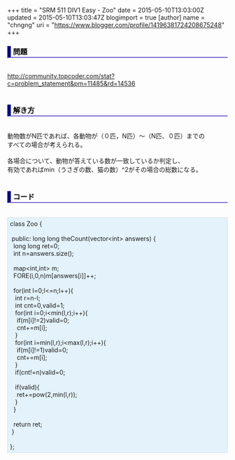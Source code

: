 +++
title = "SRM 511 DIV1 Easy - Zoo"
date = 2015-05-10T13:03:00Z
updated = 2015-05-10T13:03:47Z
blogimport = true 
[author]
	name = "chngng"
	uri = "https://www.blogger.com/profile/14196381724208675248"
+++

<div dir="ltr" style="text-align: left;" trbidi="on"><h3 style="border-bottom: 2px solid slateblue; border-left: 8px solid navy; color: black; padding: 0px 0px 1px 5px;">問題 <br /></h3><br /><a href="http://community.topcoder.com/stat?c=problem_statement&amp;pm=11485&amp;rd=14536" target="_blank">http://community.topcoder.com/stat?c=problem_statement&amp;pm=11485&amp;rd=14536</a><br /><br /><h3 style="border-bottom: 2px solid slateblue; border-left: 8px solid navy; color: black; padding: 0px 0px 1px 5px;">解き方 </h3><br />動物数がN匹であれば、各動物が（０匹，N匹）〜（N匹、０匹）までの<br />すべての場合が考えられる。<br /><br />各場合について、動物が答えている数が一致しているか判定し、<br />有効であればmin（うさぎの数、猫の数）^2がその場合の総数になる。<br /><br /><h3 style="border-bottom: 2px solid slateblue; border-left: 8px solid navy; color: black; padding: 0px 0px 1px 5px;">コード </h3><br /><div style="background-color: #e3f2fb; border: 1px dotted #CCCCCC; padding: 5px;">class Zoo {<br /><br /><span class="Apple-tab-span" style="white-space: pre;"> </span>public: long long theCount(vector&lt;int&gt; answers) {<br /><span class="Apple-tab-span" style="white-space: pre;">  </span>long long ret=0;<br /><span class="Apple-tab-span" style="white-space: pre;">  </span>int n=answers.size();<br /><br /><span class="Apple-tab-span" style="white-space: pre;">  </span>map&lt;int,int&gt; m;<br /><span class="Apple-tab-span" style="white-space: pre;">  </span>FORE(i,0,n)m[answers[i]]++;<br /><br /><span class="Apple-tab-span" style="white-space: pre;">  </span>for(int l=0;l&lt;=n;l++){<br /><span class="Apple-tab-span" style="white-space: pre;">   </span>int r=n-l;<br /><span class="Apple-tab-span" style="white-space: pre;">   </span>int cnt=0,valid=1;<br /><span class="Apple-tab-span" style="white-space: pre;">   </span>for(int i=0;i&lt;min(l,r);i++){<br /><span class="Apple-tab-span" style="white-space: pre;">    </span>if(m[i]!=2)valid=0;<br /><span class="Apple-tab-span" style="white-space: pre;">    </span>cnt+=m[i];<br /><span class="Apple-tab-span" style="white-space: pre;">   </span>}<br /><span class="Apple-tab-span" style="white-space: pre;">   </span>for(int i=min(l,r);i&lt;max(l,r);i++){<br /><span class="Apple-tab-span" style="white-space: pre;">    </span>if(m[i]!=1)valid=0;<br /><span class="Apple-tab-span" style="white-space: pre;">    </span>cnt+=m[i];<br /><span class="Apple-tab-span" style="white-space: pre;">   </span>}<br /><span class="Apple-tab-span" style="white-space: pre;">   </span>if(cnt!=n)valid=0;<br /><br /><span class="Apple-tab-span" style="white-space: pre;">   </span>if(valid){<br /><span class="Apple-tab-span" style="white-space: pre;">    </span>ret+=pow(2,min(l,r));<br /><span class="Apple-tab-span" style="white-space: pre;">   </span>}<br /><span class="Apple-tab-span" style="white-space: pre;">  </span>}<br /><br /><span class="Apple-tab-span" style="white-space: pre;">  </span>return ret;<br /><span class="Apple-tab-span" style="white-space: pre;"> </span>}<br /><br />};</div></div>
